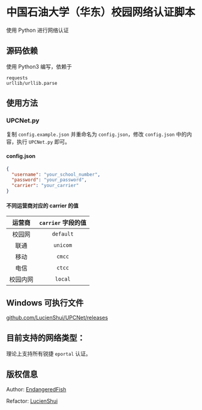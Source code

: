 # 中国石油大学（华东）校园网络认证脚本

使用 Python 进行网络认证

## 源码依赖

使用 Python3 编写，依赖于

```
requests
urllib/urllib.parse
```

## 使用方法

### UPCNet.py

复制 `config.example.json` 并重命名为 `config.json`，修改 `config.json` 中的内容，执行 `UPCNet.py` 即可。 

#### config.json

```json
{
  "username": "your_school_number",
  "password": "your_password",
  "carrier": "your_carrier"
}
```

#### 不同运营商对应的 carrier 的值

| 运营商 | `carrier` 字段的值 |
| :---: | :---: |
| 校园网 | `default` |
| 联通 | `unicom` |
| 移动 | `cmcc` |
| 电信 | `ctcc` |
| 校园内网 | `local` |

## Windows 可执行文件

[github.com/LucienShui/UPCNet/releases](https://github.com/LucienShui/UPCNet/releases)

## 目前支持的网络类型：

理论上支持所有锐捷 `eportal` 认证。

## 版权信息

Author: [EndangeredFish](https://github.com/EndangeredF1sh)

Refactor: [LucienShui](https://github.com/LucienShui)
